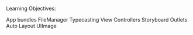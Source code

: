 Learning Objectives:

  App bundles
  FileManager
  Typecasting
  View Controllers
  Storyboard
  Outlets
  Auto Layout
  UIImage
